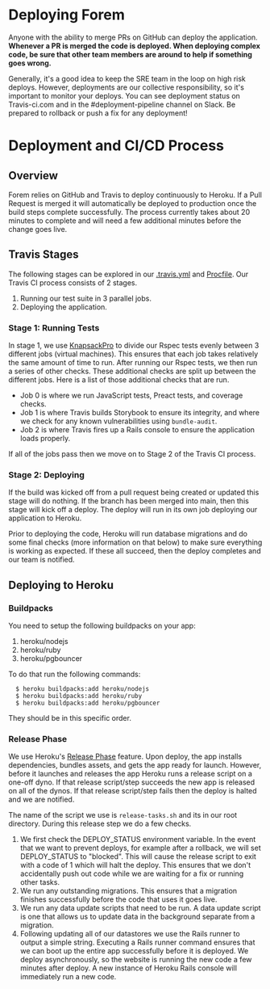 # Deploying Forem

Anyone with the ability to merge PRs on GitHub can deploy the application.
**Whenever a PR is merged the code is deployed. When deploying complex code, be
sure that other team members are around to help if something goes wrong.**

Generally, it's a good idea to keep the SRE team in the loop on high risk
deploys. However, deployments are our collective responsibility, so it's
important to monitor your deploys. You can see deployment status on
Travis-ci.com and in the #deployment-pipeline channel on Slack. Be prepared to
rollback or push a fix for any deployment!

# Deployment and CI/CD Process

## Overview

Forem relies on GitHub and Travis to deploy continuously to Heroku. If a Pull
Request is merged it will automatically be deployed to production once the build
steps complete successfully. The process currently takes about 20 minutes to
complete and will need a few additional minutes before the change goes live.

## Travis Stages

The following stages can be explored in our
[.travis.yml](https://github.com/forem/forem/blob/main/.travis.yml) and
[Procfile](https://github.com/forem/forem/blob/main/Procfile). Our Travis CI
process consists of 2 stages.

1. Running our test suite in 3 parallel jobs.
2. Deploying the application.

### Stage 1: Running Tests

In stage 1, we use [KnapsackPro](https://knapsackpro.com/) to divide our Rspec
tests evenly between 3 different jobs (virtual machines). This ensures that each
job takes relatively the same amount of time to run. After running our Rspec
tests, we then run a series of other checks. These additional checks are split
up between the different jobs. Here is a list of those additional checks that
are run.

- Job 0 is where we run JavaScript tests, Preact tests, and coverage checks.
- Job 1 is where Travis builds Storybook to ensure its integrity, and where we
  check for any known vulnerabilities using `bundle-audit`.
- Job 2 is where Travis fires up a Rails console to ensure the application loads
  properly.

If all of the jobs pass then we move on to Stage 2 of the Travis CI process.

### Stage 2: Deploying

If the build was kicked off from a pull request being created or updated this
stage will do nothing. If the branch has been merged into main, then this stage
will kick off a deploy. The deploy will run in its own job deploying our
application to Heroku.

Prior to deploying the code, Heroku will run database migrations and do some
final checks (more information on that below) to make sure everything is working
as expected. If these all succeed, then the deploy completes and our team is
notified.

## Deploying to Heroku

### Buildpacks

You need to setup the following buildpacks on your app:

  1. heroku/nodejs
  2. heroku/ruby
  3. heroku/pgbouncer

To do that run the following commands:

```
  $ heroku buildpacks:add heroku/nodejs
  $ heroku buildpacks:add heroku/ruby
  $ heroku buildpacks:add heroku/pgbouncer
```

They should be in this specific order.

### Release Phase

We use Heroku's
[Release Phase](https://devcenter.heroku.com/articles/release-phase) feature.
Upon deploy, the app installs dependencies, bundles assets, and gets the app
ready for launch. However, before it launches and releases the app Heroku runs a
release script on a one-off dyno. If that release script/step succeeds the new
app is released on all of the dynos. If that release script/step fails then the
deploy is halted and we are notified.

The name of the script we use is `release-tasks.sh` and its in our root
directory. During this release step we do a few checks.

1. We first check the DEPLOY_STATUS environment variable. In the event that we
   want to prevent deploys, for example after a rollback, we will set
   DEPLOY_STATUS to "blocked". This will cause the release script to exit with a
   code of 1 which will halt the deploy. This ensures that we don't accidentally
   push out code while we are waiting for a fix or running other tasks.
2. We run any outstanding migrations. This ensures that a migration finishes
   successfully before the code that uses it goes live.
3. We run any data update scripts that need to be run. A data update script is
   one that allows us to update data in the background separate from a
   migration.
4. Following updating all of our datastores we use the Rails runner to output a
   simple string. Executing a Rails runner command ensures that we can boot up
   the entire app successfully before it is deployed. We deploy asynchronously,
   so the website is running the new code a few minutes after deploy. A new
   instance of Heroku Rails console will immediately run a new code.
